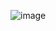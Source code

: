 ![image](https://user-images.githubusercontent.com/99398403/221100014-1ef41c24-ec70-4cff-985b-1febfafd9df5.png)
